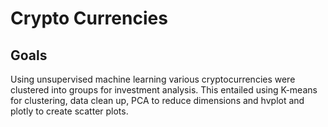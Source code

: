 # Crypto Currencies

## Goals
Using unsupervised machine learning various cryptocurrencies were clustered into groups for investment analysis. This entailed using K-means for clustering, data clean up, PCA to reduce dimensions and hvplot and plotly to create scatter plots. 